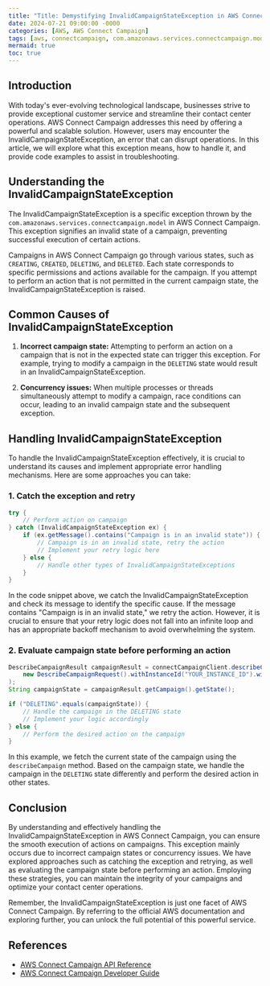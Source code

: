 ```yaml
---
title: "Title: Demystifying InvalidCampaignStateException in AWS Connect Campaign"
date: 2024-07-21 09:00:00 -0000
categories: [AWS, AWS Connect Campaign]
tags: [aws, connectcampaign, com.amazonaws.services.connectcampaign.model]
mermaid: true
toc: true
---
```



## Introduction
With today's ever-evolving technological landscape, businesses strive to provide exceptional customer service and streamline their contact center operations. AWS Connect Campaign addresses this need by offering a powerful and scalable solution. However, users may encounter the InvalidCampaignStateException, an error that can disrupt operations. In this article, we will explore what this exception means, how to handle it, and provide code examples to assist in troubleshooting.

## Understanding the InvalidCampaignStateException
The InvalidCampaignStateException is a specific exception thrown by the `com.amazonaws.services.connectcampaign.model` in AWS Connect Campaign. This exception signifies an invalid state of a campaign, preventing successful execution of certain actions.

Campaigns in AWS Connect Campaign go through various states, such as `CREATING`, `CREATED`, `DELETING`, and `DELETED`. Each state corresponds to specific permissions and actions available for the campaign. If you attempt to perform an action that is not permitted in the current campaign state, the InvalidCampaignStateException is raised.

## Common Causes of InvalidCampaignStateException
1. **Incorrect campaign state:** Attempting to perform an action on a campaign that is not in the expected state can trigger this exception. For example, trying to modify a campaign in the `DELETING` state would result in an InvalidCampaignStateException.

2. **Concurrency issues:** When multiple processes or threads simultaneously attempt to modify a campaign, race conditions can occur, leading to an invalid campaign state and the subsequent exception.

## Handling InvalidCampaignStateException
To handle the InvalidCampaignStateException effectively, it is crucial to understand its causes and implement appropriate error handling mechanisms. Here are some approaches you can take:

### 1. Catch the exception and retry
```java
try {
    // Perform action on campaign
} catch (InvalidCampaignStateException ex) {
    if (ex.getMessage().contains("Campaign is in an invalid state")) {
        // Campaign is in an invalid state, retry the action
        // Implement your retry logic here
    } else {
        // Handle other types of InvalidCampaignStateExceptions
    }
}
```
In the code snippet above, we catch the InvalidCampaignStateException and check its message to identify the specific cause. If the message contains "Campaign is in an invalid state," we retry the action. However, it is crucial to ensure that your retry logic does not fall into an infinite loop and has an appropriate backoff mechanism to avoid overwhelming the system.

### 2. Evaluate campaign state before performing an action
```java
DescribeCampaignResult campaignResult = connectCampaignClient.describeCampaign(
    new DescribeCampaignRequest().withInstanceId("YOUR_INSTANCE_ID").withCampaignId("YOUR_CAMPAIGN_ID")
);
String campaignState = campaignResult.getCampaign().getState();

if ("DELETING".equals(campaignState)) {
    // Handle the campaign in the DELETING state
    // Implement your logic accordingly
} else {
    // Perform the desired action on the campaign
}
```
In this example, we fetch the current state of the campaign using the `describeCampaign` method. Based on the campaign state, we handle the campaign in the `DELETING` state differently and perform the desired action in other states.

## Conclusion
By understanding and effectively handling the InvalidCampaignStateException in AWS Connect Campaign, you can ensure the smooth execution of actions on campaigns. This exception mainly occurs due to incorrect campaign states or concurrency issues. We have explored approaches such as catching the exception and retrying, as well as evaluating the campaign state before performing an action. Employing these strategies, you can maintain the integrity of your campaigns and optimize your contact center operations.

Remember, the InvalidCampaignStateException is just one facet of AWS Connect Campaign. By referring to the official AWS documentation and exploring further, you can unlock the full potential of this powerful service.

## References
- [AWS Connect Campaign API Reference](https://docs.aws.amazon.com/connect-campaigns/latest/APIReference/Welcome.html)
- [AWS Connect Campaign Developer Guide](https://docs.aws.amazon.com/connect/latest/adminguide/campaigns.html)